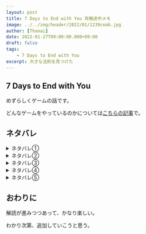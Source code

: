 ```yaml
---
layout: post
title: 7 Days to End with You 攻略途中メモ
image: ../../img/header/2022/01/1239ceab.jpg
author: [Thanai]
date: 2022-01-27T09:00:00.000+09:00
draft: false
tags:
    - 7 Days to End with You
excerpt: 大きな法則を見つけた
---
```


## 7 Days to End with You

めずらしくゲームの話です。

どんなゲームをやっているのかについては[こちらの記事](https://www.4gamer.net/games/615/G061518/20220124091/)で。

## ネタバレ

<details><summary>ネタバレ①</summary><div></br>

**ヒントはカレンダー。**

規則的に並んでいることから数字であるのがわかる。

さらに、これを英単語にして埋めていくと、文字数が完全に一致することがわかる。

![img](../../img/2022/01/7days-to-end-with-you_calendar.PNG)

しかし、同じアルファベットでも単語が違うと対応する文字が違うこともわかる。

</div></details>

<details><summary>ネタバレ②</summary><div></br>

-   ネタバレ①で得た数字の情報と本棚の本を組み合わせると色の表現が推測できる
-   2階の部屋で大小に関する表現が推測できる
-   数字と色がわかると、植物の世話や料理が正しく作れるようになる

</div></details>

<details><summary>ネタバレ③</summary><div></br>

**地道に対応表を作っていくと、単語ごとに対応する文字は違うとはいえ、並び順に関しては一定そうなのがわかる。**

まだ未完成だが、おおむね以下のような並び順になっていそうだ。

![img](../../img/2022/01/7days-to-end-with-you_word-oder.jpg)

</div></details>

<details><summary>ネタバレ④</summary><div></br>

2階の実験室にある棚をよく見ると、不自然に何も置かれていない段がある。

触ろうとすると、「no」「touch」と言われるが……。

</div></details>

<details><summary>ネタバレ⑤</summary><div></br>

訪問イベントで、助けに行かず待っていると2階で〈何か〉をしたあの人が降りてくる。

「some」で回答する。

</div></details>

## おわりに

解読が進みつつあって、かなり楽しい。

わかり次第、追加していこうと思う。
